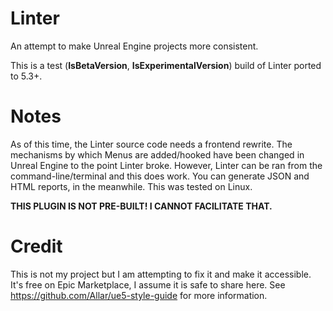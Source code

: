 # Linter
An attempt to make Unreal Engine projects more consistent.

This is a test (**IsBetaVersion**, **IsExperimentalVersion**) build of Linter ported to 5.3+.

# Notes
As of this time, the Linter source code needs a frontend rewrite. The mechanisms by which Menus are added/hooked have been changed in Unreal Engine to the point Linter broke.
However, Linter can be ran from the command-line/terminal and this does work. You can generate JSON and HTML reports, in the meanwhile. This was tested on Linux.

**THIS PLUGIN IS NOT PRE-BUILT! I CANNOT FACILITATE THAT.**

# Credit
This is not my project but I am attempting to fix it and make it accessible. It's free on Epic Marketplace, I assume it is safe to share here. See https://github.com/Allar/ue5-style-guide for more information.
